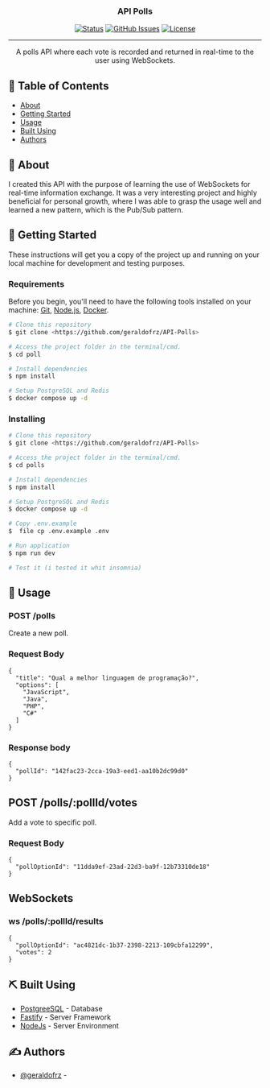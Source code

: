 <h3 align="center">API Polls</h3>

<div align="center">

[![Status](https://img.shields.io/badge/status-active-success.svg)]()
[![GitHub Issues](https://img.shields.io/github/issues/kylelobo/The-Documentation-Compendium.svg)](https://github.com/kylelobo/The-Documentation-Compendium/issues)
[![License](https://img.shields.io/badge/license-MIT-blue.svg)](/LICENSE)

</div>

---

<p align="center">A polls API where each vote is recorded and returned in real-time to the user using WebSockets.
    <br> 
</p>

## 📝 Table of Contents

- [About](#about)
- [Getting Started](#getting_started)
- [Usage](#usage)
- [Built Using](#built_using)
- [Authors](#authors)

## 🧐 About <a name = "about"></a>

I created this API with the purpose of learning the use of WebSockets for real-time information exchange. It was a very interesting project and highly beneficial for personal growth, where I was able to grasp the usage well and learned a new pattern, which is the Pub/Sub pattern.

## 🏁 Getting Started <a name = "getting_started"></a>

These instructions will get you a copy of the project up and running on your local machine for development and testing purposes. 

### Requirements

Before you begin, you'll need to have the following tools installed on your machine: [Git](https://git-scm.com), [Node.js](https://nodejs.org/en/), [Docker](https://www.docker.com/). 

```bash
# Clone this repository
$ git clone <https://github.com/geraldofrz/API-Polls>

# Access the project folder in the terminal/cmd.
$ cd poll

# Install dependencies
$ npm install

# Setup PostgreSQL and Redis 
$ docker compose up -d

```

### Installing

```bash
# Clone this repository
$ git clone <https://github.com/geraldofrz/API-Polls>

# Access the project folder in the terminal/cmd.
$ cd polls

# Install dependencies
$ npm install

# Setup PostgreSQL and Redis 
$ docker compose up -d

# Copy .env.example
$  file cp .env.example .env

# Run application
$ npm run dev

# Test it (i tested it whit insomnia)
```



## 🎈 Usage <a name="usage"></a>

### POST /polls
Create a new poll.

### Request Body
```
{
  "title": "Qual a melhor linguagem de programação?",
  "options": [
    "JavaScript",
    "Java",
    "PHP",
    "C#"
  ]
}
```
### Response body
```
{
  "pollId": "142fac23-2cca-19a3-eed1-aa10b2dc99d0"
}
```

## POST /polls/:pollId/votes
Add a vote to specific poll.

### Request Body
```
{
  "pollOptionId": "11dda9ef-23ad-22d3-ba9f-12b73310de18"
}
```

## WebSockets
### ws /polls/:pollId/results
```
{
  "pollOptionId": "ac4821dc-1b37-2398-2213-109cbfa12299",
  "votes": 2
}
```

## ⛏️ Built Using <a name = "built_using"></a>

- [PostgreeSQL](https://www.postgresql.org/) - Database
- [Fastify](https://fastify.dev/) - Server Framework
- [NodeJs](https://nodejs.org/en/) - Server Environment

## ✍️ Authors <a name = "authors"></a>

- [@geraldofrz](https://github.com/geraldofrz) - 



